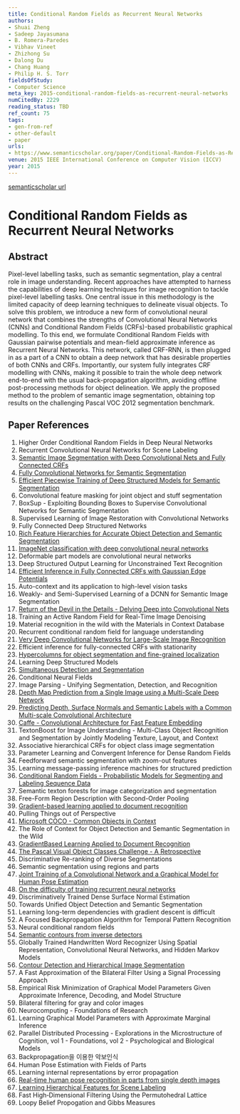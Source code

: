 ```yaml
---
title: Conditional Random Fields as Recurrent Neural Networks
authors:
- Shuai Zheng
- Sadeep Jayasumana
- B. Romera-Paredes
- Vibhav Vineet
- Zhizhong Su
- Dalong Du
- Chang Huang
- Philip H. S. Torr
fieldsOfStudy:
- Computer Science
meta_key: 2015-conditional-random-fields-as-recurrent-neural-networks
numCitedBy: 2229
reading_status: TBD
ref_count: 75
tags:
- gen-from-ref
- other-default
- paper
urls:
- https://www.semanticscholar.org/paper/Conditional-Random-Fields-as-Recurrent-Neural-Zheng-Jayasumana/ca5c766b2d31a1f5ce8896a0a42b40a2bff9323a?sort=total-citations
venue: 2015 IEEE International Conference on Computer Vision (ICCV)
year: 2015
---
```


[semanticscholar url](https://www.semanticscholar.org/paper/Conditional-Random-Fields-as-Recurrent-Neural-Zheng-Jayasumana/ca5c766b2d31a1f5ce8896a0a42b40a2bff9323a?sort=total-citations)

# Conditional Random Fields as Recurrent Neural Networks

## Abstract

Pixel-level labelling tasks, such as semantic segmentation, play a central role in image understanding. Recent approaches have attempted to harness the capabilities of deep learning techniques for image recognition to tackle pixel-level labelling tasks. One central issue in this methodology is the limited capacity of deep learning techniques to delineate visual objects. To solve this problem, we introduce a new form of convolutional neural network that combines the strengths of Convolutional Neural Networks (CNNs) and Conditional Random Fields (CRFs)-based probabilistic graphical modelling. To this end, we formulate Conditional Random Fields with Gaussian pairwise potentials and mean-field approximate inference as Recurrent Neural Networks. This network, called CRF-RNN, is then plugged in as a part of a CNN to obtain a deep network that has desirable properties of both CNNs and CRFs. Importantly, our system fully integrates CRF modelling with CNNs, making it possible to train the whole deep network end-to-end with the usual back-propagation algorithm, avoiding offline post-processing methods for object delineation. We apply the proposed method to the problem of semantic image segmentation, obtaining top results on the challenging Pascal VOC 2012 segmentation benchmark.

## Paper References

1. Higher Order Conditional Random Fields in Deep Neural Networks
2. Recurrent Convolutional Neural Networks for Scene Labeling
3. [Semantic Image Segmentation with Deep Convolutional Nets and Fully Connected CRFs](2015-semantic-image-segmentation-with-deep-convolutional-nets-and-fully-connected-crfs)
4. [Fully Convolutional Networks for Semantic Segmentation](2017-fully-convolutional-networks-for-semantic-segmentation)
5. [Efficient Piecewise Training of Deep Structured Models for Semantic Segmentation](2016-efficient-piecewise-training-of-deep-structured-models-for-semantic-segmentation)
6. Convolutional feature masking for joint object and stuff segmentation
7. BoxSup - Exploiting Bounding Boxes to Supervise Convolutional Networks for Semantic Segmentation
8. Supervised Learning of Image Restoration with Convolutional Networks
9. Fully Connected Deep Structured Networks
10. [Rich Feature Hierarchies for Accurate Object Detection and Semantic Segmentation](2014-rich-feature-hierarchies-for-accurate-object-detection-and-semantic-segmentation)
11. [ImageNet classification with deep convolutional neural networks](2012-alexnet.md)
12. Deformable part models are convolutional neural networks
13. Deep Structured Output Learning for Unconstrained Text Recognition
14. [Efficient Inference in Fully Connected CRFs with Gaussian Edge Potentials](2011-efficient-inference-in-fully-connected-crfs-with-gaussian-edge-potentials)
15. Auto-context and its application to high-level vision tasks
16. Weakly- and Semi-Supervised Learning of a DCNN for Semantic Image Segmentation
17. [Return of the Devil in the Details - Delving Deep into Convolutional Nets](2014-return-of-the-devil-in-the-details-delving-deep-into-convolutional-nets)
18. Training an Active Random Field for Real-Time Image Denoising
19. Material recognition in the wild with the Materials in Context Database
20. Recurrent conditional random field for language understanding
21. [Very Deep Convolutional Networks for Large-Scale Image Recognition](2014-vggnet.md)
22. Efficient inference for fully-connected CRFs with stationarity
23. [Hypercolumns for object segmentation and fine-grained localization](2015-hypercolumns-for-object-segmentation-and-fine-grained-localization)
24. Learning Deep Structured Models
25. [Simultaneous Detection and Segmentation](2014-simultaneous-detection-and-segmentation)
26. Conditional Neural Fields
27. Image Parsing - Unifying Segmentation, Detection, and Recognition
28. [Depth Map Prediction from a Single Image using a Multi-Scale Deep Network](2014-depth-map-prediction-from-a-single-image-using-a-multi-scale-deep-network)
29. [Predicting Depth, Surface Normals and Semantic Labels with a Common Multi-scale Convolutional Architecture](2015-predicting-depth-surface-normals-and-semantic-labels-with-a-common-multi-scale-convolutional-architecture)
30. [Caffe - Convolutional Architecture for Fast Feature Embedding](2014-caffe-convolutional-architecture-for-fast-feature-embedding)
31. TextonBoost for Image Understanding - Multi-Class Object Recognition and Segmentation by Jointly Modeling Texture, Layout, and Context
32. Associative hierarchical CRFs for object class image segmentation
33. Parameter Learning and Convergent Inference for Dense Random Fields
34. Feedforward semantic segmentation with zoom-out features
35. Learning message-passing inference machines for structured prediction
36. [Conditional Random Fields - Probabilistic Models for Segmenting and Labeling Sequence Data](2001-conditional-random-fields-probabilistic-models-for-segmenting-and-labeling-sequence-data)
37. Semantic texton forests for image categorization and segmentation
38. Free-Form Region Description with Second-Order Pooling
39. [Gradient-based learning applied to document recognition](1998-lenet5.md)
40. Pulling Things out of Perspective
41. [Microsoft COCO - Common Objects in Context](2014-microsoft-coco-common-objects-in-context)
42. The Role of Context for Object Detection and Semantic Segmentation in the Wild
43. [GradientBased Learning Applied to Document Recognition](2001-gradientbased-learning-applied-to-document-recognition)
44. [The Pascal Visual Object Classes Challenge - A Retrospective](2014-the-pascal-visual-object-classes-challenge-a-retrospective)
45. Discriminative Re-ranking of Diverse Segmentations
46. Semantic segmentation using regions and parts
47. [Joint Training of a Convolutional Network and a Graphical Model for Human Pose Estimation](2014-joint-training-of-a-convolutional-network-and-a-graphical-model-for-human-pose-estimation)
48. [On the difficulty of training recurrent neural networks](2013-on-the-difficulty-of-training-recurrent-neural-networks)
49. Discriminatively Trained Dense Surface Normal Estimation
50. Towards Unified Object Detection and Semantic Segmentation
51. Learning long-term dependencies with gradient descent is difficult
52. A Focused Backpropagation Algorithm for Temporal Pattern Recognition
53. Neural conditional random fields
54. [Semantic contours from inverse detectors](2011-semantic-contours-from-inverse-detectors)
55. Globally Trained Handwritten Word Recognizer Using Spatial Representation, Convolutional Neural Networks, and Hidden Markov Models
56. [Contour Detection and Hierarchical Image Segmentation](2011-contour-detection-and-hierarchical-image-segmentation)
57. A Fast Approximation of the Bilateral Filter Using a Signal Processing Approach
58. Empirical Risk Minimization of Graphical Model Parameters Given Approximate Inference, Decoding, and Model Structure
59. Bilateral filtering for gray and color images
60. Neurocomputing - Foundations of Research
61. Learning Graphical Model Parameters with Approximate Marginal Inference
62. Parallel Distributed Processing - Explorations in the Microstructure of Cognition, vol 1 - Foundations, vol 2 - Psychological and Biological Models
63. Backpropagation을 이용한 악보인식
64. Human Pose Estimation with Fields of Parts
65. Learning internal representations by error propagation
66. [Real-time human pose recognition in parts from single depth images](2011-real-time-human-pose-recognition-in-parts-from-single-depth-images)
67. [Learning Hierarchical Features for Scene Labeling](2013-learning-hierarchical-features-for-scene-labeling)
68. Fast High‐Dimensional Filtering Using the Permutohedral Lattice
69. Loopy Belief Propogation and Gibbs Measures
